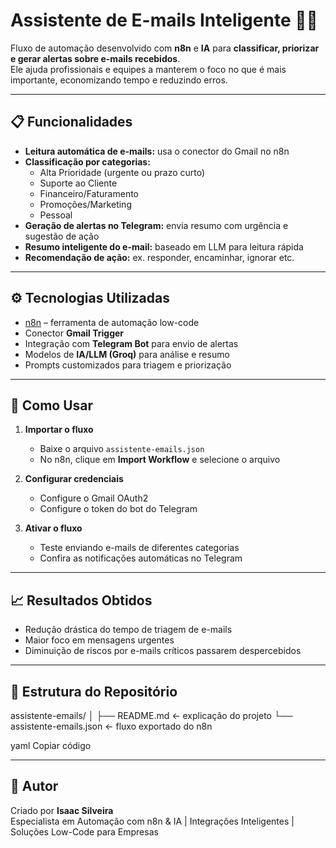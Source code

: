 # Assistente de E-mails Inteligente 📧🤖

Fluxo de automação desenvolvido com **n8n** e **IA** para **classificar, priorizar e gerar alertas sobre e-mails recebidos**.  
Ele ajuda profissionais e equipes a manterem o foco no que é mais importante, economizando tempo e reduzindo erros.

---

## 📋 Funcionalidades

- **Leitura automática de e-mails:** usa o conector do Gmail no n8n
- **Classificação por categorias:**  
  - Alta Prioridade (urgente ou prazo curto)  
  - Suporte ao Cliente  
  - Financeiro/Faturamento  
  - Promoções/Marketing  
  - Pessoal
- **Geração de alertas no Telegram:** envia resumo com urgência e sugestão de ação
- **Resumo inteligente do e-mail:** baseado em LLM para leitura rápida
- **Recomendação de ação:** ex. responder, encaminhar, ignorar etc.

---

## ⚙️ Tecnologias Utilizadas

- [n8n](https://n8n.io/) – ferramenta de automação low-code
- Conector **Gmail Trigger**
- Integração com **Telegram Bot** para envio de alertas
- Modelos de **IA/LLM (Groq)** para análise e resumo
- Prompts customizados para triagem e priorização

---

## 🚀 Como Usar

1. **Importar o fluxo**  
   - Baixe o arquivo `assistente-emails.json`  
   - No n8n, clique em **Import Workflow** e selecione o arquivo

2. **Configurar credenciais**  
   - Configure o Gmail OAuth2  
   - Configure o token do bot do Telegram

3. **Ativar o fluxo**  
   - Teste enviando e-mails de diferentes categorias  
   - Confira as notificações automáticas no Telegram

---

## 📈 Resultados Obtidos

- Redução drástica do tempo de triagem de e-mails
- Maior foco em mensagens urgentes
- Diminuição de riscos por e-mails críticos passarem despercebidos

---

## 📂 Estrutura do Repositório

assistente-emails/
│
├── README.md ← explicação do projeto
└── assistente-emails.json ← fluxo exportado do n8n

yaml
Copiar código

---

## 👤 Autor

Criado por **Isaac Silveira**  
Especialista em Automação com n8n & IA | Integrações Inteligentes | Soluções Low-Code para Empresas